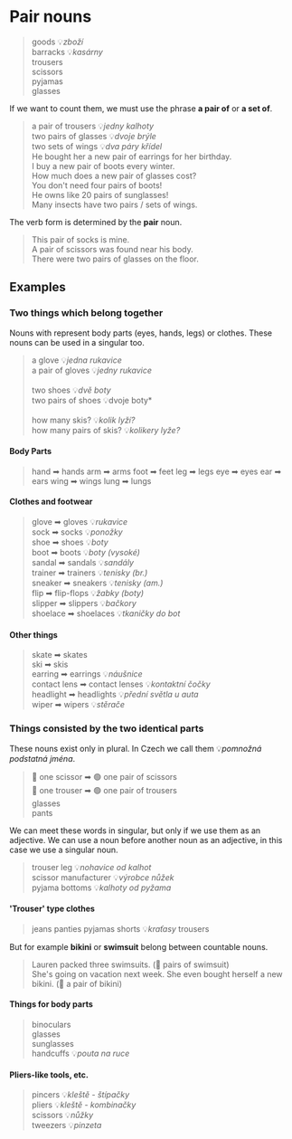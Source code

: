 # Pair nouns

> goods 💡*zboží* <br/>
> barracks 💡*kasárny* <br/>
> trousers <br/>
> scissors <br/>
> pyjamas <br/>
> glasses <br/>

If we want to count them, we must use the phrase **a pair of** or **a set of**.

> a pair of trousers 💡*jedny kalhoty* <br/>
> two pairs of glasses 💡*dvoje brýle* <br/>
> two sets of wings 💡*dva páry křídel* <br/>
> He bought her a new pair of earrings for her birthday.  <br/>
> I buy a new pair of boots every winter. <br/>
> How much does a new pair of glasses cost? <br/>
> You don't need four pairs of boots! <br/>
> He owns like 20 pairs of sunglasses! <br/>
> Many insects have two pairs / sets of wings. <br/>

The verb form is determined by the **pair** noun.

> This pair of socks is mine. <br/>
> A pair of scissors was found near his body. <br>
> There were two pairs of glasses on the floor. <br>

## Examples

### Two things which belong together

Nouns with represent body parts (eyes, hands, legs) or clothes. These nouns can be used in a singular too.

> a glove 💡*jedna rukavice* <br/>
> a pair of gloves 💡*jedny rukavice* <br/>
> <br/>
> two shoes 💡*dvě boty* <br/>
> two pairs of shoes 💡dvoje boty* <br/>
> <br/>
> how many skis? 💡*kolik lyží?* <br/>
> how many pairs of skis? 💡*kolikery lyže?* <br/>

#### Body Parts

> hand ➡ hands
> arm ➡ arms
> foot ➡ feet
> leg ➡ legs
> eye ➡ eyes
> ear ➡ ears
> wing ➡ wings
> lung ➡ lungs

#### Clothes and footwear

> glove ➡ gloves 💡*rukavice* <br/>
> sock ➡ socks 💡*ponožky* <br/>
> shoe ➡ shoes 💡*boty* <br/>
> boot ➡ boots 💡*boty (vysoké)* <br/>
> sandal ➡ sandals 💡*sandály* <br/>
> trainer ➡ trainers 💡*tenisky (br.)* <br/>
> sneaker ➡ sneakers 💡*tenisky (am.)* <br/>
> flip ➡ flip-flops 💡*žabky (boty)* <br/>
> slipper ➡ slippers 💡*bačkory* <br/>
> shoelace ➡ shoelaces 💡*tkaničky do bot* <br/>

#### Other things

> skate ➡ skates <br/>
> ski ➡ skis <br/>
> earring ➡ earrings 💡*náušnice* <br/>
> contact lens ➡ contact lenses 💡*kontaktní čočky* <br/>
> headlight ➡ headlights 💡*přední světla u auta* <br/>
> wiper ➡ wipers 💡*stěrače* <br/>

### Things consisted by the two identical parts

These nouns exist only in plural. In Czech we call them 💡*pomnožná podstatná jména*.

> 🔴 one scissor ➡ 🟢 one pair of scissors <br/>
> 🔴 one trouser ➡ 🟢 one pair of trousers <br/>
> glasses <br/>
> pants <br/>

We can meet these words in singular, but only if we use them as an adjective. We can use a noun before another noun as
an adjective, in this case we use a singular noun.

> trouser leg 💡*nohavice od kalhot* <br/>
> scissor manufacturer 💡*výrobce nůžek* <br/>
> pyjama bottoms 💡*kalhoty od pyžama* <br/>

#### 'Trouser' type clothes

> jeans
> panties
> pyjamas
> shorts 💡*kraťasy*
> trousers

But for example **bikini** or **swimsuit** belong between countable nouns.

> Lauren packed three swimsuits. (🔴 pairs of swimsuit) <br/>
> She's going on vacation next week. She even bought herself a new bikini. (🔴 a pair of bikini) <br/>

#### Things for body parts

> binoculars <br/>
> glasses <br/>
> sunglasses <br/>
> handcuffs 💡*pouta na ruce* <br/>

#### Pliers-like tools, etc.

> pincers 💡*kleště - štípačky* <br/>
> pliers 💡*kleště - kombinačky* <br/>
> scissors 💡*nůžky* <br/>
> tweezers 💡*pinzeta* <br/>
